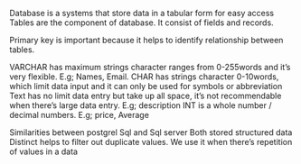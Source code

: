 Database is a systems that store data in a tabular form for easy access
Tables are the component of database. It consist of fields and records.

Primary key is important because it helps to identify relationship between tables.

VARCHAR has maximum strings character ranges from 0-255words and it’s very flexible. E.g; Names, Email.
CHAR has strings character 0-10words, which limit data input and it can only be used for symbols or abbreviation
Text has no limit data entry but take up all space, it’s not recommendable when there’s large data entry. E.g; description
INT is a whole number / decimal numbers. E.g; price, Average 

Similarities between postgrel Sql and Sql server 
Both stored structured data 
Distinct  helps to filter out duplicate values. We use it when there’s repetition of values in a data 
